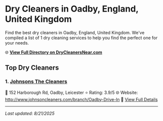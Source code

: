 # Dry Cleaners in Oadby, England, United Kingdom

Find the best dry cleaners in Oadby, England, United Kingdom. We've compiled a list of 1 dry cleaning services to help you find the perfect one for your needs.

🌐 **[View Full Directory on DryCleanersNear.com](https://drycleanersnear.com/city/United%20Kingdom/England/Oadby)**

## Top Dry Cleaners

### 1. [Johnsons The Cleaners](https://drycleanersnear.com/dryCleaner/689166ba2c4a23913ff115bb/johnsons-the-cleaners)
📍 152 Harborough Rd, Oadby, Leicester
⭐ Rating: 3.9/5
🌐 Website: http://www.johnsoncleaners.com/branch/Oadby-Drive-In
🔗 [View Full Details](https://drycleanersnear.com/dryCleaner/689166ba2c4a23913ff115bb/johnsons-the-cleaners)


---

*Last updated: 8/21/2025*
